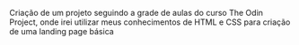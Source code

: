 Criação de um projeto seguindo a grade de aulas do curso The Odin Project, onde irei utilizar meus conhecimentos de HTML e CSS para criação de uma landing page básica